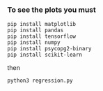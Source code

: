### To see the plots you must

```
pip install matplotlib
pip install pandas
pip install tensorflow
pip install numpy
pip install psycopg2-binary
pip install scikit-learn
```

then  

```
python3 regression.py
```